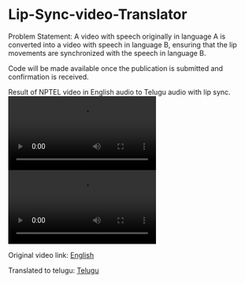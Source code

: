 # Lip-Sync-video-Translator

Problem Statement: A video with speech originally in language A is converted into a video with speech in language B, ensuring that the lip movements are synchronized with the speech in language B.

Code will be made available once the publication is submitted and confirmation is received.

Result of NPTEL video in English audio to Telugu audio with lip sync.
![Original video in English](https://github.com/chandualcs/Lip-Sync-video-Translator/blob/main/original_English.mp4)
![Translated to telugu with lip sync](https://github.com/chandualcs/Lip-Sync-video-Translator/blob/main/translated_telugu.mp4)

Original video link: [English](https://drive.google.com/file/d/1GyMPCevoYRJGlqvwN0yvhSicnWRE4Lm_/view?usp=drive_link)

Translated to telugu: [Telugu](https://drive.google.com/file/d/1l2m1moSA8IHNupw5HuqF49gkNiVrHq2b/view?usp=drive_link)
